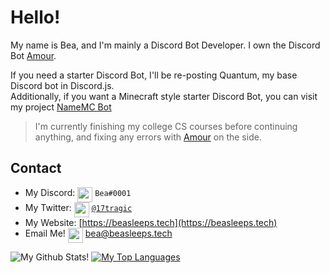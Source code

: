 # Hello!

My name is Bea, and I'm mainly a Discord Bot Developer. I own the Discord Bot [Amour](https://amourbot.com).

 
If you need a starter Discord Bot, I'll be re-posting Quantum, my base Discord bot in Discord.js. <br/>
Additionally, if you want a Minecraft style starter Discord Bot, you can visit my project [NameMC Bot](https://github.com/beasleeps/namemcbot) <br/>

> I'm currently finishing my college CS courses before continuing anything, and fixing any errors with [Amour](https://amourbot.com) on the side.

## Contact

- My Discord: <img src="https://raw.githubusercontent.com/beasleeps/beasleeps/master/discord.svg" width="24px" align="top"> `Bea#0001`
- My Twitter: <img src="https://raw.githubusercontent.com/beasleeps/beasleeps/master/twitter.svg" width="24px" align="top"> [`@17tragic`](https://twitter.com/17tragic)
- My Website: [https://beasleeps.tech](https://beasleeps.tech)
- Email Me! <img src="https://raw.githubusercontent.com/beasleeps/beasleeps/master/MailIOS.svg" width="24px" align="top"> [bea@beasleeps.tech](mailto:bea@beasleeps.tech)

![My Github Stats!](https://github-readme-stats.vercel.app/api?username=beasleeps&count_private=true&theme=dracula)
[![My Top Languages](https://github-readme-stats.vercel.app/api/top-langs/?username=beasleeps&layout=compact&theme=dracula)](https://github.com/anuraghazra/github-readme-stats)
